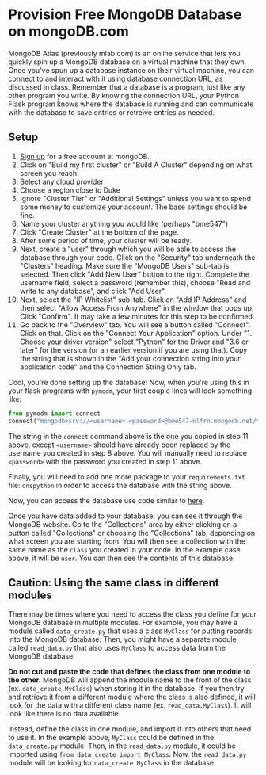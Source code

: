 # Provision Free MongoDB Database on mongoDB.com

MongoDB Atlas (previously mlab.com) is an online service that lets you quickly 
spin up a MongoDB 
database on a virtual machine that they own. Once you've spun up a database 
instance on their virtual machine, you can connect to and interact with it 
using database connection URL, as discussed in class. Remember that a database 
is a program, just like any other program you write. By knowing the connection 
URL, your Python Flask program knows where the database is running and can 
communicate with the database to save entries or retreive entries as needed. 

## Setup
1. [Sign up](https://www.mongodb.com/cloud/atlas) for a free account at 
mongoDB.
2. Click on "Build my first cluster" or "Build A Cluster" depending on what
screen you reach.  
3. Select any cloud provider
4. Choose a region close to Duke
5. Ignore "Cluster Tier" or "Additional Settings" unless you want to spend
some money to customize your account.  The base settings should be fine.
5. Name your cluster anything you would like (perhaps "bme547")
6. Click "Create Cluster" at the bottom of the page.
7. After some period of time, your cluster will be ready.  
8.  Next, create a "user" through which you will be able to access
the database through your code.   Click on the "Security" tab underneath the
"Clusters" heading.  Make sure the "MongoDB Users" sub-tab is selected.
Then click "Add New User" button to the right.  Complete the username field,
select a password (remember this), choose "Read and write to any database", 
and click "Add User".
9. Next, select the "IP Whitelist" sub-tab.  Click on "Add IP Address" and
then select "Allow Access From Anywhere" in the window that pops up.  Click 
"Confirm".  It may take a few minutes for this step to be confirmed.
10.  Go back to the "Overview" tab.  You will see a button called "Connect".
Click on that.  Click on the "Connect Your Application" option.  Under 
"1. Choose your driver version" select "Python" for the Driver and "3.6 or later"
for the version (or an earlier version if you are using that).  Copy the string
that is shown in the "Add your connection string into your application code"
and the Connection String Only tab.  

Cool, you're done setting up the database! Now, when you're using this in your 
flask programs with `pymodm`, your first couple lines will look something like:
```py
from pymodm import connect
connect("mongodb+srv://<username>:<password>@bme547-nlfrn.mongodb.net/test?retryWrites=true")
```
The string in the `connect` command above is the one you copied in step 11 above, 
except `<username>` should have already been replaced by the username you 
created in step 8 above.  You will manually need to replace `<password>` with
the password you created in step 11 above.

Finally, you will need to add one more package to your `requirements.txt` file:
`dnspython` in order to access the database with the string above.

Now, you can access the database use code similar to [here](mongo_db_example.py).

Once you have data added to your database, you can see it through the 
MongoDB website.  Go to the "Collections" area by either clicking on a button
called "Collections" or  choosing the "Collections" tab, depending on what
screen you are starting from.  You will then see a collection with the same
name as the `class` you created in your code.  In the example case above, it
will be `user`.  You can then see the contents of this database.

## Caution:  Using the same class in different modules
There may be times where you need to access the class you define for your
MongoDB database in multiple modules.  For example, you may have a module
called `data_create.py` that uses a class `MyClass` for putting records into
the MongoDB database.  Then, you might have a separate module called 
`read_data.py` that also uses `MyClass` to access data from the MongoDB
database.  

__Do not cut and paste the code that defines the class from one
module to the other.__  MongoDB will append the module name to the front
of the class (ex. `data_create.MyClass`) when storing it in the database.
If you then try and retrieve it from a different module where the class is 
also defined, it will look for the data with a different class name
(ex. `read_data.MyClass`).  It will look like there is no data available.

Instead, define the class in one module, and import it into others that need
to use it.  In the example above, `MyClass` could be defined in the 
`data_create.py` module.  Then, in the `read_data.py` module, it could be
imported using `from data_create import MyClass`.  Now, the `read_data.py`
module will be looking for `data_create.MyClass` in the database.